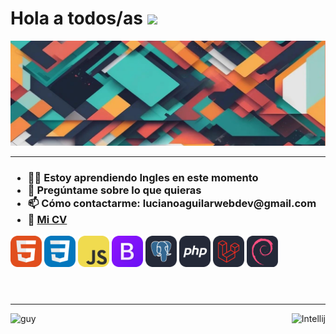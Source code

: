 <h1 align="left">Hola a todos/as <img src="https://media.giphy.com/media/hvRJCLFzcasrR4ia7z/giphy.gif" width="35"></h1>
<img src="https://github.com/lucianoAguilarWD/lucianoAguilarWD/blob/main/bannerL.jpg">
<hr>
<header align="left">
    <h3 align="left">
        <ul>
            <li>👨‍🎓 Estoy aprendiendo Ingles en este momento</li>
            <li>💬 Pregúntame sobre lo que quieras</li>
            <li>📫 Cómo contactarme: lucianoaguilarwebdev@gmail.com</li>
            <li>📄 <a href="https://github.com/lucianoAguilarWD/lucianoAguilarWD/blob/main/Aguilar Luciano.pdf" target="_blank">Mi CV</a></li>
        </ul>
    </h3>
    <div align="left">
    <div align="left">
        <img src="https://github.com/tandpfun/skill-icons/blob/main/icons/HTML.svg" alt="HTML" width="50">
        <img src="https://github.com/tandpfun/skill-icons/blob/main/icons/CSS.svg" alt="CSS" width="50">
        <img src="https://github.com/tandpfun/skill-icons/blob/main/icons/JavaScript.svg" alt="JS" width="50">
        <img src="https://github.com/tandpfun/skill-icons/blob/main/icons/Bootstrap.svg" alt="Bootstrap" width="50">
        <img src="https://github.com/tandpfun/skill-icons/blob/main/icons/PostgreSQL-Dark.svg" alt="SQL" width="50">
        <img src="https://github.com/tandpfun/skill-icons/blob/main/icons/PHP-Dark.svg" alt="PHP" width="50">
        <img src="https://github.com/tandpfun/skill-icons/blob/main/icons/Laravel-Dark.svg" alt="Laravel" width="50">
        <img src="https://github.com/tandpfun/skill-icons/blob/main/icons/Debian-Dark.svg" alt="Linux" width="50">
    </div>
</div>
</header>
<hr>
<img align="right" src="https://github-readme-stats.vercel.app/api/top-langs/?username=lucianoAguilarWD&layout=compact&hide=css&theme=radical" alt="Intellij" height="260">
<footer align="left">
    <p align="left">
        <img alt="guy" height="270" src="https://i.pinimg.com/originals/e4/26/70/e426702edf874b181aced1e2fa5c6cde.gif" />
    </p>
</footer>
